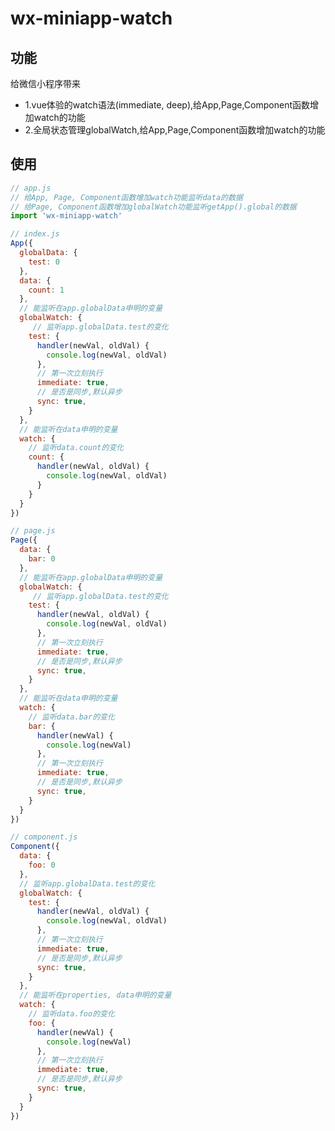 wx-miniapp-watch
========================================

功能
------------
给微信小程序带来
- 1.vue体验的watch语法(immediate, deep),给App,Page,Component函数增加watch的功能
- 2.全局状态管理globalWatch,给App,Page,Component函数增加watch的功能


使用
-----------
```javascript
// app.js
// 给App, Page, Component函数增加watch功能监听data的数据
// 给Page, Component函数增加globalWatch功能监听getApp().global的数据
import 'wx-miniapp-watch'
```

```javascript
// index.js
App({
  globalData: {
    test: 0
  },
  data: {
    count: 1
  },
  // 能监听在app.globalData申明的变量
  globalWatch: {
     // 监听app.globalData.test的变化
    test: {
      handler(newVal, oldVal) {
        console.log(newVal, oldVal)
      },
      // 第一次立刻执行
      immediate: true,
      // 是否是同步,默认异步
      sync: true,
    }
  },
  // 能监听在data申明的变量
  watch: {
    // 监听data.count的变化
    count: {
      handler(newVal, oldVal) {
        console.log(newVal, oldVal)
      }
    }
  }
})
```

```javascript
// page.js
Page({
  data: {
    bar: 0
  },
  // 能监听在app.globalData申明的变量
  globalWatch: {
     // 监听app.globalData.test的变化
    test: {
      handler(newVal, oldVal) {
        console.log(newVal, oldVal)
      },
      // 第一次立刻执行
      immediate: true,
      // 是否是同步,默认异步
      sync: true,
    }
  },
  // 能监听在data申明的变量
  watch: {
    // 监听data.bar的变化
    bar: {
      handler(newVal) {
        console.log(newVal)
      },
      // 第一次立刻执行
      immediate: true,
      // 是否是同步,默认异步
      sync: true,
    }
  }
})
```

```javascript
// component.js
Component({
  data: {
    foo: 0
  },
  // 监听app.globalData.test的变化
  globalWatch: {
    test: {
      handler(newVal, oldVal) {
        console.log(newVal, oldVal)
      },
      // 第一次立刻执行
      immediate: true,
      // 是否是同步,默认异步
      sync: true,
    }
  },
  // 能监听在properties, data申明的变量
  watch: {
    // 监听data.foo的变化
    foo: {
      handler(newVal) {
        console.log(newVal)
      },
      // 第一次立刻执行
      immediate: true,
      // 是否是同步,默认异步
      sync: true,
    }
  }
})
```
